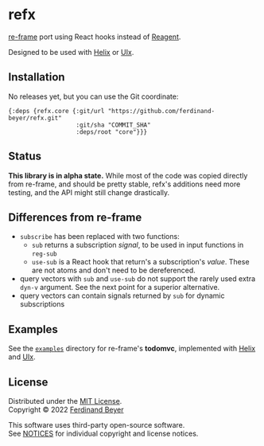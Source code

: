 # refx
[re-frame] port using React hooks instead of [Reagent][reagent].

Designed to be used with [Helix][helix] or [UIx][uix].

## Installation

No releases yet, but you can use the Git coordinate:

```edn
{:deps {refx.core {:git/url "https://github.com/ferdinand-beyer/refx.git"
                   :git/sha "COMMIT_SHA"
                   :deps/root "core"}}}
```

## Status

**This library is in alpha state.**  While most of the code was copied
directly from re-frame, and should be pretty stable, refx's additions
need more testing, and the API might still change drastically.

## Differences from re-frame

* `subscribe` has been replaced with two functions:
  * `sub` returns a subscription _signal_, to be used in input functions
    in `reg-sub`
  * `use-sub` is a React hook that return's a subscription's _value_.
    These are not atoms and don't need to be dereferenced.
* query vectors with `sub` and `use-sub` do not support the rarely used
  extra `dyn-v` argument.  See the next point for a superior alternative.
* query vectors can contain signals returned by `sub` for dynamic
  subscriptions

## Examples

See the [`examples`](examples/) directory for re-frame's **todomvc**,
implemented with [Helix][helix] and [UIx][uix].

## License

Distributed under the [MIT License](LICENSE).  
Copyright &copy; 2022 [Ferdinand Beyer]

This software uses third-party open-source software.  
See [NOTICES](NOTICES) for individual copyright and license notices.


[re-frame]: https://github.com/day8/re-frame
[reagent]: https://github.com/reagent-project/reagent
[uix]: https://github.com/roman01la/uix
[helix]: https://github.com/lilactown/helix

[Ferdinand Beyer]: https://fbeyer.com

